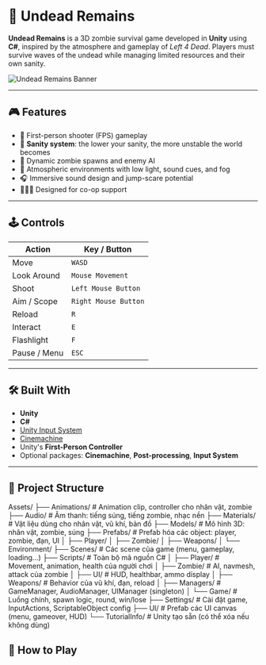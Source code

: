
# 🧟 Undead Remains

**Undead Remains** is a 3D zombie survival game developed in **Unity** using **C#**, inspired by the atmosphere and gameplay of *Left 4 Dead*. Players must survive waves of the undead while managing limited resources and their own sanity.

![Undead Remains Banner](./assets/banner.png) <!-- optional image -->

---

## 🎮 Features

- 🔫 First-person shooter (FPS) gameplay
- 🧠 **Sanity system**: the lower your sanity, the more unstable the world becomes
- 🧟 Dynamic zombie spawns and enemy AI
- 🧭 Atmospheric environments with low light, sound cues, and fog
- 🎧 Immersive sound design and jump-scare potential
- 🧑‍🤝‍🧑 Designed for co-op support

---

## 🕹️ Controls

| Action         | Key / Button        |
|----------------|---------------------|
| Move           | `WASD`              |
| Look Around    | `Mouse Movement`    |
| Shoot          | `Left Mouse Button` |
| Aim / Scope    | `Right Mouse Button`|
| Reload         | `R`                 |
| Interact       | `E`                 |
| Flashlight     | `F`                 |
| Pause / Menu   | `ESC`               |

---

## 🛠️ Built With

- **Unity**
- **C#**
- [Unity Input System](https://docs.unity3d.com/Packages/com.unity.inputsystem@1.0/manual/index.html)
- [Cinemachine](https://unity.com/unity/features/editor/art-and-design/cinemachine)
- Unity's **First-Person Controller**
- Optional packages: **Cinemachine**, **Post-processing**, **Input System**

---

## 📂 Project Structure

Assets/
├── Animations/ # Animation clip, controller cho nhân vật, zombie
├── Audio/ # Âm thanh: tiếng súng, tiếng zombie, nhạc nền
├── Materials/ # Vật liệu dùng cho nhân vật, vũ khí, bản đồ
├── Models/ # Mô hình 3D: nhân vật, zombie, súng
├── Prefabs/ # Prefab hóa các object: player, zombie, đạn, UI
│ ├── Player/
│ ├── Zombie/
│ ├── Weapons/
│ └── Environment/
├── Scenes/ # Các scene của game (menu, gameplay, loading...)
├── Scripts/ # Toàn bộ mã nguồn C#
│ ├── Player/ # Movement, animation, health của người chơi
│ ├── Zombie/ # AI, navmesh, attack của zombie
│ ├── UI/ # HUD, healthbar, ammo display
│ ├── Weapons/ # Behavior của vũ khí, đạn, reload
│ ├── Managers/ # GameManager, AudioManager, UIManager (singleton)
│ └── Game/ # Luồng chính, spawn logic, round, win/lose
├── Settings/ # Cài đặt game, InputActions, ScriptableObject config
├── UI/ # Prefab các UI canvas (menu, gameover, HUD)
└── TutorialInfo/ # Unity tạo sẵn (có thể xóa nếu không dùng)

## 🚀 How to Play

